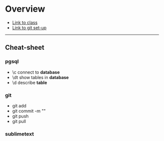 # Overview

* [Link to class](https://www.udemy.com/course/postgresqlmasterclass/)
* [Link to git set-up](https://www.youtube.com/watch?v=RGOj5yH7evk)

----------------------------------

## Cheat-sheet

### pgsql

* \c connect to **database**
* \dt show tables in **database**
* \d describe **table**

### git

* git add
* git commit -m ""
* git push
* git pull

### sublimetext


